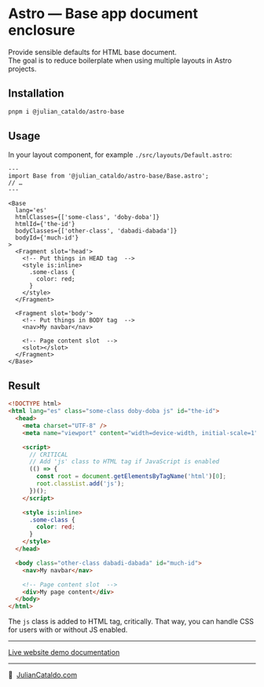# Astro — Base app document enclosure

Provide sensible defaults for HTML base document.  
The goal is to reduce boilerplate when using multiple layouts in Astro projects.

## Installation

```sh
pnpm i @julian_cataldo/astro-base
```

## Usage

In your layout component, for example `./src/layouts/Default.astro`:

```astro
---
import Base from '@julian_cataldo/astro-base/Base.astro';
// …
---

<Base
  lang='es'
  htmlClasses={['some-class', 'doby-doba']}
  htmlId={'the-id'}
  bodyClasses={['other-class', 'dabadi-dabada']}
  bodyId={'much-id'}
>
  <Fragment slot='head'>
    <!-- Put things in HEAD tag  -->
    <style is:inline>
      .some-class {
        color: red;
      }
    </style>
  </Fragment>

  <Fragment slot='body'>
    <!-- Put things in BODY tag  -->
    <nav>My navbar</nav>

    <!-- Page content slot  -->
    <slot></slot>
  </Fragment>
</Base>
```

## Result

```html
<!DOCTYPE html>
<html lang="es" class="some-class doby-doba js" id="the-id">
  <head>
    <meta charset="UTF-8" />
    <meta name="viewport" content="width=device-width, initial-scale=1" />

    <script>
      // CRITICAL
      // Add 'js' class to HTML tag if JavaScript is enabled
      (() => {
        const root = document.getElementsByTagName('html')[0];
        root.classList.add('js');
      })();
    </script>

    <style is:inline>
      .some-class {
        color: red;
      }
    </style>
  </head>

  <body class="other-class dabadi-dabada" id="much-id">
    <nav>My navbar</nav>

    <!-- Page content slot  -->
    <div>My page content</div>
  </body>
</html>
```

The `js` class is added to HTML tag, critically.
That way, you can handle CSS for users with or without JS enabled.

---

[Live website demo documentation](../../demo)

---

🔗  [JulianCataldo.com](https://www.juliancataldo.com/)

